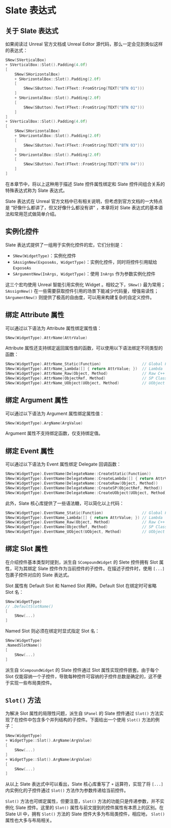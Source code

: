 # Slate 表达式

## 关于 Slate 表达式

如果阅读过 Unreal 官方文档或 Unreal Editor 源代码，那么一定会见到类似这样的表达式：

```cpp
SNew(SVerticalBox)
+ SVerticalBox::Slot().Padding(4.0f)
[
    SNew(SHorizontalBox)
    + SHorizontalBox::Slot().Padding(2.0f)
    [
        SNew(SButton).Text(FText::FromString(TEXT("BTN 01")))
    ]
    + SHorizontalBox::Slot().Padding(2.0f)
    [
        SNew(SButton).Text(FText::FromString(TEXT("BTN 02")))
    ]
]
+ SVerticalBox::Slot().Padding(4.0f)
[
    SNew(SHorizontalBox)
    + SHorizontalBox::Slot().Padding(2.0f)
    [
        SNew(SButton).Text(FText::FromString(TEXT("BTN 03")))
    ]
    + SHorizontalBox::Slot().Padding(2.0f)
    [
        SNew(SButton).Text(FText::FromString(TEXT("BTN 04")))
    ]
]
```

在本章节中，将以上这种用于描述 Slate 控件属性绑定和 Slate 控件间组合关系的特殊表达式称为 Slate 表达式。

Slate 表达式在 Unreal 官方文档中已有相关说明，但考虑到官方文档的一大特点是 “好像什么都讲了，但又好像什么都没有讲” ，本章将对 Slate 表达式的基本语法和常用范式做简单介绍。

## 实例化控件

Slate 表达式提供了一组用于实例化控件的宏，它们分别是：

- `SNew(WidgetType)`：实例化控件
- `SAssignNew(ExposeAs, WidgetType)`：实例化控件，同时将控件引用赋给 `ExposeAs`
- `SArgumentNew(InArgs, WidgetType)`：使用 `InArgs` 作为参数实例化控件

这三个宏均使用 Unreal 智能引用实例化 Widget 。相较之下，`SNew()` 最为常用；`SAssignNew()` 在一些需要获取控件引用的场景下能减少代码量，增强易读性；`SArgumentNew()` 则提供了极高的自由度，可以用来构建复杂的自定义控件。

## 绑定 Attribute 属性

可以通过以下语法为 Attribute 属性绑定属性值：

```cpp
SNew(WidgetType).AttrName(AttrValue)
```

Attribute 属性还支持绑定返回属性值的函数，可以使用以下语法绑定不同类型的函数：

```cpp
SNew(WidgetType).AttrName_Static(Function)                  // Global Function
SNew(WidgetType).AttrName_Lambda([] { return AttrValue; })  // Lambda
SNew(WidgetType).AttrName_Raw(Object, Method)               // Raw C++ Class Method
SNew(WidgetType).AttrName(ObjectRef, Method)                // SP Class Method
SNew(WidgetType).AttrName_UObject(UObject, Method)          // UObject Class Method
```

## 绑定 Argument 属性

可以通过以下语法为 Argument 属性绑定属性值：

```cpp
SNew(WidgetType).ArgName(ArgValue)
```

Argument 属性不支持绑定函数，仅支持绑定值。

## 绑定 Event 属性

可以通过以下语法为 Event 属性绑定 Delegate 回调函数：

```cpp
SNew(WidgetType).EventName(DelegateName::CreateStatic(Function))
SNew(WidgetType).EventName(DelegateName::CreateLambda([] { return AttrValue; }))
SNew(WidgetType).EventName(DelegateName::CreateRaw(Object, Method))
SNew(WidgetType).EventName(DelegateName::CreateSP(ObjectRef, Method))
SNew(WidgetType).EventName(DelegateName::CreateUObject(UObject, Method))
```

此外，Slate 核心库提供了一些语法糖，可以简化以上代码：

```cpp
SNew(WidgetType).EventName_Static(Function)                 // Global Function
SNew(WidgetType).EventName_Lambda([] { return AttrValue; }) // Lambda
SNew(WidgetType).EventName_Raw(Object, Method)              // Raw C++ Class Method
SNew(WidgetType).EventName(ObjectRef, Method)               // SP Class Method
SNew(WidgetType).EventName_UObject(UObject, Method)         // UObject Class Method
```

## 绑定 Slot 属性

在介绍控件基本类型时提到，派生自 `SCompoundWidget` 的 Slete 控件拥有 Slot 属性，可为其绑定 Slate 控件作为当前控件的子控件。在描述子控件时，使用 `[...]` 包裹子控件对应的 Slate 表达式。

Slot 属性有 Default Slot 和 Named Slot 两种。Default Slot 在绑定时可省略 Slot 名：

```cpp
SNew(WidgetType)
// .DefaultSlotName()
[
    SNew(...)
]
```

Named Slot 则必须在绑定时显式指定 Slot 名：

```cpp
SNew(WidgetType)
.NamedSlotName()
[
    SNew(...)
]
```

派生自 `SCompoundWidget` 的 Slate 控件通过 Slot 属性实现控件嵌套。由于每个 Slot 仅能容纳一个子控件，导致每种控件可容纳的子控件总数是确定的，这不便于实现一些布局类控件。

## `Slot()` 方法

为解决 Slot 属性的局限性问题，派生自 `SPanel` 的 Slate 控件通过 `Slot()` 方法实现了在控件中包含多个并列结构的子控件。下面给出一个使用 `Slot()` 方法的例子：

```cpp
SNew(WidgetType)
+ WidgetType::Slot().ArgName(ArgValue)
[
    SNew(...)
]
+ WidgetType::Slot().ArgName(ArgValue)
[
    SNew(...)
]
```

从以上 Slate 表达式中可以看出，Slate 核心库重写了 `+` 运算符，实现了将 `[...]` 内实例化的子控件通过 `Slot()` 方法作为参数传递给当前控件。

`Slot()` 方法也可绑定属性，但要注意，`Slot()` 方法的功能只是传递参数，并不实例化 Slate 控件。这里的 `Slot()` 属性与前文提到的控件属性有本质上的区别。在 Slate UI 中，拥有 `Slot()` 方法的 Slate 控件大多为布局类控件，相应地， `Slot()` 属性也大多与布局相关。
